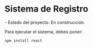 <h1> Sistema de Registro</h1>
 - Estado del proyecto: En construcción.


Para ejecutar el sistema, debes poner:

```npm install react```
